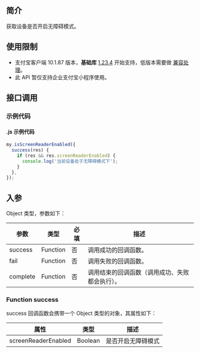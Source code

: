 ## 简介

获取设备是否开启无障碍模式。

## 使用限制

- 支付宝客户端 10.1.87 版本，**基础库** [1.23.4](https://opendocs.alipay.com/mini/framework/compatibility) 开始支持，低版本需要做 [兼容处理](https://docs.alipay.com/mini/framework/compatibility)。
- 此 API 暂仅支持企业支付宝小程序使用。

## 接口调用

### 示例代码

#### .js 示例代码

```javascript
my.isScreenReaderEnabled({
  success(res) {
    if (res && res.screenReaderEnabled) {
      console.log('当前设备处于无障碍模式下');
    }
  },
});
```

## 入参

Object 类型，参数如下：

| **参数** | **类型** | **必填** | **描述** |
| --- | --- | --- | --- |
| success | Function | 否 | 调用成功的回调函数。 |
| fail | Function | 否 | 调用失败的回调函数。 |
| complete | Function | 否 | 调用结束的回调函数（调用成功、失败都会执行）。 |

### Function success

success 回调函数会携带一个 Object 类型的对象，其属性如下：

| **属性**            | **类型** | **描述**           |
| ------------------- | -------- | ------------------ |
| screenReaderEnabled | Boolean  | 是否开启无障碍模式 |

